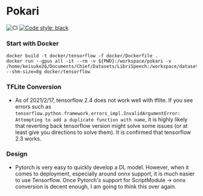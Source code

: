 # Pokari

![CI](https://github.com/chief-co-jp/pokari/workflows/CI/badge.svg)
[![Code style: black](https://img.shields.io/badge/code%20style-black-000000.svg)](https://github.com/psf/black)

### Start with Docker
```shell
docker build -t docker/tensorflow -f docker/Dockerfile .
docker run --gpus all -it --rm -v ${PWD}:/workspace/pokari -v /home/keisuke26/Documents/Chief/Datasets/LibriSpeech:/workspace/datasets --shm-size=8g docker/tensorflow
```

### TFLite Conversion
- As of 2021/2/17, tensorflow 2.4 does not work well with tflite. If you see errors such as 
`tensorflow.python.framework.errors_impl.InvalidArgumentError: Attempting to add a duplicate function with name`,
it is highly likely that reverting back tensorflow version might solve some issues (or at least give you directions to solve them). It is confirmed that tensorflow 2.3 
works.
 

### Design
- Pytorch is very easy to quickly develop a DL model. However, when it comes to deployment, especially around onnx support, it is much easier to use Tensorflow. Once Pytorch's support for ScriptModule -> onnx conversion is decent enough, I am going to think this over again. 